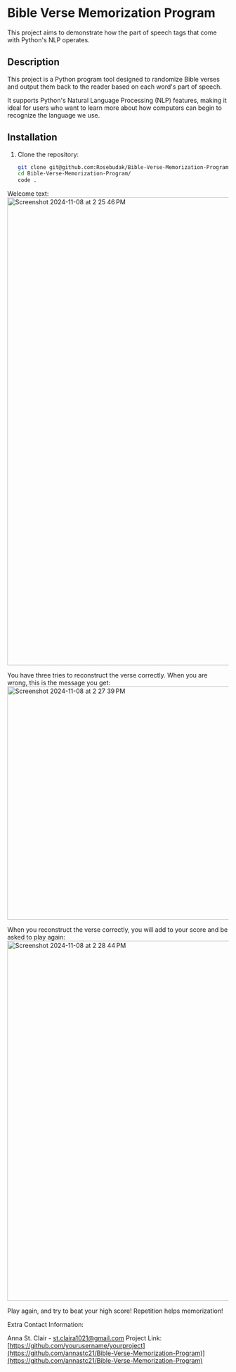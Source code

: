 # Bible Verse Memorization Program
This project aims to demonstrate how the part of speech tags that come with Python's NLP operates. 

## Description
This project is a Python program tool designed to randomize Bible verses and output them back to the reader based on each word's part of speech.

It supports Python's Natural Language Processing (NLP) features, making it ideal for users who want to learn more about how 
computers can begin to recognize the language we use.

## Installation

1. Clone the repository:

   ```bash
   git clone git@github.com:Rosebudak/Bible-Verse-Memorization-Program.git
   cd Bible-Verse-Memorization-Program/
   code .

Welcome text:
<img width="1063" alt="Screenshot 2024-11-08 at 2 25 46 PM" src="https://github.com/user-attachments/assets/8d581272-9952-4357-b80b-6215e398c7f5">

You have three tries to reconstruct the verse correctly. When you are wrong, this is the message you get:
<img width="530" alt="Screenshot 2024-11-08 at 2 27 39 PM" src="https://github.com/user-attachments/assets/e3113d28-e30c-44aa-8064-6f5da9cf4a83">

When you reconstruct the verse correctly, you will add to your score and be asked to play again:
<img width="818" alt="Screenshot 2024-11-08 at 2 28 44 PM" src="https://github.com/user-attachments/assets/5307147f-262f-4ba3-88a9-547933205d8f">

Play again, and try to beat your high score! Repetition helps memorization!


Extra Contact Information:

Anna St. Clair - st.claira1021@gmail.com
Project Link: [https://github.com/yourusername/yourproject](https://github.com/annastc21/Bible-Verse-Memorization-Program)](https://github.com/annastc21/Bible-Verse-Memorization-Program)


